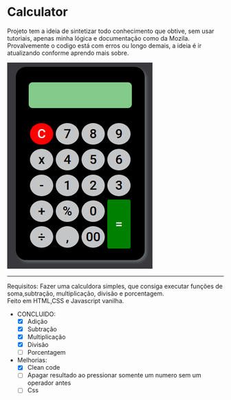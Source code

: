 # Calculator

Projeto tem a ideia de sintetizar todo conhecimento que obtive, 
sem usar tutoriais, apenas minha lógica e documentação como da Mozila.
Provalvemente o codigo está com erros ou longo demais, a ideia é ir atualizando conforme aprendo mais sobre.

<img  src='assets/calculator.png'>

<hr>

Requisitos:
Fazer uma calculdora simples, que consiga executar funções de soma,subtração, multiplicação, divisão e porcentagem.
<br>Feito em HTML,CSS e Javascript vanilha.
<br>

- CONCLUIDO:
    - [X] Adição
    - [x] Subtração
    - [x] Multiplicação
    - [x] Divisão
    - [ ] Porcentagem
  
- Melhorias:
  - [x] Clean code
  - [ ] Apagar resultado ao pressionar somente um numero sem um operador antes
  - [ ] Css